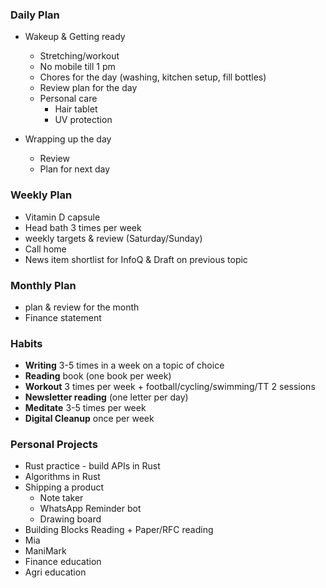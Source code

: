 ### Daily Plan
- Wakeup & Getting ready
	- Stretching/workout
	- No mobile till 1 pm
	- Chores for the day (washing, kitchen setup, fill bottles)
	- Review plan for the day
	- Personal care
		- Hair tablet
		- UV protection

- Wrapping up the day
	- Review 
	- Plan for next day

### Weekly Plan
- Vitamin D capsule
- Head bath 3 times per week
- weekly targets & review (Saturday/Sunday)
- Call home
- News item shortlist for InfoQ & Draft on previous topic

### Monthly Plan
- plan & review for the month
- Finance statement

### Habits 
- **Writing** 3-5 times in a week on a topic of choice
- **Reading** book (one book per week)
- **Workout** 3 times per week + football/cycling/swimming/TT 2 sessions
- **Newsletter reading** (one letter per day)
- **Meditate** 3-5 times per week
- **Digital Cleanup** once per week

### Personal Projects
- Rust practice - build APIs in Rust
- Algorithms in Rust
- Shipping a product 
	- Note taker
	- WhatsApp Reminder bot
	- Drawing board
- Building Blocks Reading + Paper/RFC reading
- Mia
- ManiMark
- Finance education
- Agri education


